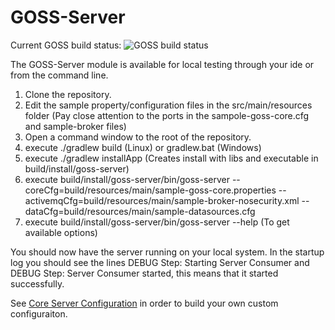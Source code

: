 GOSS-Server
===========
Current GOSS build status: ![GOSS build status](https://travis-ci.org/GridOPTICS/GOSS-Server.svg?branch=master)

The GOSS-Server module is available for local testing through your ide or from the command line.

 1. Clone the repository.
 2. Edit the sample property/configuration files in the src/main/resources folder (Pay close attention to the ports in the sampole-goss-core.cfg and sample-broker files)
 3. Open a command window to the root of the repository.
 4. execute ./gradlew build (Linux) or gradlew.bat (Windows)
 5. execute ./gradlew installApp (Creates install with libs and executable in build/install/goss-server)
 6. execute build/install/goss-server/bin/goss-server --coreCfg=build/resources/main/sample-goss-core.properties --activemqCfg=build/resources/main/sample-broker-nosecurity.xml --dataCfg=build/resources/main/sample-datasources.cfg
 7. execute build/install/goss-server/bin/goss-server --help (To get available options)
 
You should now have the server running on your local system. In the startup log you should see the lines DEBUG Step: Starting Server Consumer and DEBUG Step: Server Consumer started, this means that it started successfully.

See [Core Server Configuration](Core-Server-Config) in order to build your own custom configuraiton.


